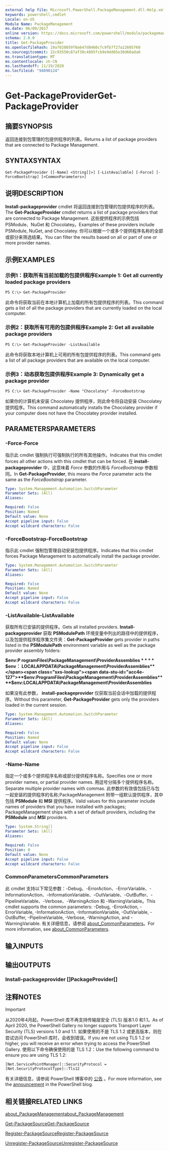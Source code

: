 ```yaml
---
external help file: Microsoft.PowerShell.PackageManagement.dll-Help.xml
keywords: powershell,cmdlet
Locale: en-US
Module Name: PackageManagement
ms.date: 06/09/2017
online version: https://docs.microsoft.com/powershell/module/packagemanagement/get-packageprovider?view=powershell-7.1&WT.mc_id=ps-gethelp
schema: 2.0.0
title: Get-PackageProvider
ms.openlocfilehash: 19a7020059f0a647d8460cfc9fb7f27a22605760
ms.sourcegitcommit: 22c93550c87af30c4895fcb9e9dd65e30d60ada0
ms.translationtype: MT
ms.contentlocale: zh-CN
ms.lasthandoff: 11/19/2020
ms.locfileid: "94890124"
---
```

# <span data-ttu-id="acc4e-103">Get-PackageProvider</span><span class="sxs-lookup"><span data-stu-id="acc4e-103">Get-PackageProvider</span></span>

## <span data-ttu-id="acc4e-104">摘要</span><span class="sxs-lookup"><span data-stu-id="acc4e-104">SYNOPSIS</span></span>
<span data-ttu-id="acc4e-105">返回连接到包管理的包提供程序的列表。</span><span class="sxs-lookup"><span data-stu-id="acc4e-105">Returns a list of package providers that are connected to Package Management.</span></span>

## <span data-ttu-id="acc4e-106">SYNTAX</span><span class="sxs-lookup"><span data-stu-id="acc4e-106">SYNTAX</span></span>

```
Get-PackageProvider [[-Name] <String[]>] [-ListAvailable] [-Force] [-ForceBootstrap] [<CommonParameters>]
```

## <span data-ttu-id="acc4e-107">说明</span><span class="sxs-lookup"><span data-stu-id="acc4e-107">DESCRIPTION</span></span>

<span data-ttu-id="acc4e-108">**Install-packageprovider** cmdlet 将返回连接到包管理的包提供程序的列表。</span><span class="sxs-lookup"><span data-stu-id="acc4e-108">The **Get-PackageProvider** cmdlet returns a list of package providers that are connected to Package Management.</span></span>
<span data-ttu-id="acc4e-109">这些提供程序的示例包括 PSModule、NuGet 和 Chocolatey。</span><span class="sxs-lookup"><span data-stu-id="acc4e-109">Examples of these providers include PSModule, NuGet, and Chocolatey.</span></span>
<span data-ttu-id="acc4e-110">你可以根据一个或多个提供程序名称的全部或部分来筛选结果。</span><span class="sxs-lookup"><span data-stu-id="acc4e-110">You can filter the results based on all or part of one or more provider names.</span></span>

## <span data-ttu-id="acc4e-111">示例</span><span class="sxs-lookup"><span data-stu-id="acc4e-111">EXAMPLES</span></span>

### <span data-ttu-id="acc4e-112">示例1：获取所有当前加载的包提供程序</span><span class="sxs-lookup"><span data-stu-id="acc4e-112">Example 1: Get all currently loaded package providers</span></span>

```
PS C:\> Get-PackageProvider
```

<span data-ttu-id="acc4e-113">此命令将获取当前在本地计算机上加载的所有包提供程序的列表。</span><span class="sxs-lookup"><span data-stu-id="acc4e-113">This command gets a list of all the package providers that are currently loaded on the local computer.</span></span>

### <span data-ttu-id="acc4e-114">示例2：获取所有可用的包提供程序</span><span class="sxs-lookup"><span data-stu-id="acc4e-114">Example 2: Get all available package providers</span></span>

```
PS C:\> Get-PackageProvider -ListAvailable
```

<span data-ttu-id="acc4e-115">此命令将获取本地计算机上可用的所有包提供程序的列表。</span><span class="sxs-lookup"><span data-stu-id="acc4e-115">This command gets a list of all package providers that are available on the local computer.</span></span>

### <span data-ttu-id="acc4e-116">示例3：动态获取包提供程序</span><span class="sxs-lookup"><span data-stu-id="acc4e-116">Example 3: Dynamically get a package provider</span></span>

```
PS C:\> Get-PackageProvider -Name "Chocolatey" -ForceBootstrap
```

<span data-ttu-id="acc4e-117">如果你的计算机未安装 Chocolatey 提供程序，则此命令将自动安装 Chocolatey 提供程序。</span><span class="sxs-lookup"><span data-stu-id="acc4e-117">This command automatically installs the Chocolatey provider if your computer does not have the Chocolatey provider installed.</span></span>

## <span data-ttu-id="acc4e-118">PARAMETERS</span><span class="sxs-lookup"><span data-stu-id="acc4e-118">PARAMETERS</span></span>

### <span data-ttu-id="acc4e-119">-Force</span><span class="sxs-lookup"><span data-stu-id="acc4e-119">-Force</span></span>

<span data-ttu-id="acc4e-120">指示此 cmdlet 强制执行可强制执行的所有其他操作。</span><span class="sxs-lookup"><span data-stu-id="acc4e-120">Indicates that this cmdlet forces all other actions with this cmdlet that can be forced.</span></span>
<span data-ttu-id="acc4e-121">在 **install-packageprovider** 中，这意味着 *Force* 参数的作用与 *ForceBootstrap* 参数相同。</span><span class="sxs-lookup"><span data-stu-id="acc4e-121">In **Get-PackageProvider**, this means the *Force* parameter acts the same as the *ForceBootstrap* parameter.</span></span>

```yaml
Type: System.Management.Automation.SwitchParameter
Parameter Sets: (All)
Aliases:

Required: False
Position: Named
Default value: None
Accept pipeline input: False
Accept wildcard characters: False
```

### <span data-ttu-id="acc4e-122">-ForceBootstrap</span><span class="sxs-lookup"><span data-stu-id="acc4e-122">-ForceBootstrap</span></span>

<span data-ttu-id="acc4e-123">指示此 cmdlet 强制包管理自动安装包提供程序。</span><span class="sxs-lookup"><span data-stu-id="acc4e-123">Indicates that this cmdlet forces Package Management to automatically install the package provider.</span></span>

```yaml
Type: System.Management.Automation.SwitchParameter
Parameter Sets: (All)
Aliases:

Required: False
Position: Named
Default value: None
Accept pipeline input: False
Accept wildcard characters: False
```

### <span data-ttu-id="acc4e-124">-ListAvailable</span><span class="sxs-lookup"><span data-stu-id="acc4e-124">-ListAvailable</span></span>

<span data-ttu-id="acc4e-125">获取所有已安装的提供程序。</span><span class="sxs-lookup"><span data-stu-id="acc4e-125">Gets all installed providers.</span></span>
<span data-ttu-id="acc4e-126">**Install-packageprovider** 获取 **PSModulePath** 环境变量中列出的路径中的提供程序，以及包提供程序程序集文件夹：</span><span class="sxs-lookup"><span data-stu-id="acc4e-126">**Get-PackageProvider** gets provider in paths listed in the **PSModulePath** environment variable as well as the package provider assembly folders:</span></span>

<span data-ttu-id="acc4e-127">**$env:P rogramFiles\PackageManagement\ProviderAssemblies \* \* \* \* $env： LOCALAPPDATA\PackageManagement\ProviderAssemblies**</span><span class="sxs-lookup"><span data-stu-id="acc4e-127">**$env:ProgramFiles\PackageManagement\ProviderAssemblies\*\*\*\*$env:LOCALAPPDATA\PackageManagement\ProviderAssemblies**</span></span>

<span data-ttu-id="acc4e-128">如果没有此参数， **install-packageprovider** 仅获取当前会话中加载的提供程序。</span><span class="sxs-lookup"><span data-stu-id="acc4e-128">Without this parameter, **Get-PackageProvider** gets only the providers loaded in the current session.</span></span>

```yaml
Type: System.Management.Automation.SwitchParameter
Parameter Sets: (All)
Aliases:

Required: False
Position: Named
Default value: None
Accept pipeline input: False
Accept wildcard characters: False
```

### <span data-ttu-id="acc4e-129">-Name</span><span class="sxs-lookup"><span data-stu-id="acc4e-129">-Name</span></span>

<span data-ttu-id="acc4e-130">指定一个或多个提供程序名称或部分提供程序名称。</span><span class="sxs-lookup"><span data-stu-id="acc4e-130">Specifies one or more provider names, or partial provider names.</span></span>
<span data-ttu-id="acc4e-131">用逗号分隔多个提供程序名称。</span><span class="sxs-lookup"><span data-stu-id="acc4e-131">Separate multiple provider names with commas.</span></span>
<span data-ttu-id="acc4e-132">此参数的有效值包括已与包一起安装的提供程序的名称;PackageManagement 附带一组默认提供程序，其中包括 **PSModule** 和 **MSI** 提供程序。</span><span class="sxs-lookup"><span data-stu-id="acc4e-132">Valid values for this parameter include names of providers that you have installed with packages; PackageManagement ships with a set of default providers, including the **PSModule** and **MSI** providers.</span></span>

```yaml
Type: System.String[]
Parameter Sets: (All)
Aliases:

Required: False
Position: 0
Default value: None
Accept pipeline input: False
Accept wildcard characters: False
```

### <span data-ttu-id="acc4e-133">CommonParameters</span><span class="sxs-lookup"><span data-stu-id="acc4e-133">CommonParameters</span></span>

<span data-ttu-id="acc4e-134">此 cmdlet 支持以下常见参数：-Debug、-ErrorAction、-ErrorVariable、-InformationAction、-InformationVariable、-OutVariable、-OutBuffer、-PipelineVariable、-Verbose、-WarningAction 和 -WarningVariable。</span><span class="sxs-lookup"><span data-stu-id="acc4e-134">This cmdlet supports the common parameters: -Debug, -ErrorAction, -ErrorVariable, -InformationAction, -InformationVariable, -OutVariable, -OutBuffer, -PipelineVariable, -Verbose, -WarningAction, and -WarningVariable.</span></span> <span data-ttu-id="acc4e-135">有关详细信息，请参阅 [about_CommonParameters](https://go.microsoft.com/fwlink/?LinkID=113216)。</span><span class="sxs-lookup"><span data-stu-id="acc4e-135">For more information, see [about_CommonParameters](https://go.microsoft.com/fwlink/?LinkID=113216).</span></span>

## <span data-ttu-id="acc4e-136">输入</span><span class="sxs-lookup"><span data-stu-id="acc4e-136">INPUTS</span></span>

## <span data-ttu-id="acc4e-137">输出</span><span class="sxs-lookup"><span data-stu-id="acc4e-137">OUTPUTS</span></span>

### <span data-ttu-id="acc4e-138">Install-packageprovider []</span><span class="sxs-lookup"><span data-stu-id="acc4e-138">PackageProvider[]</span></span>

## <span data-ttu-id="acc4e-139">注释</span><span class="sxs-lookup"><span data-stu-id="acc4e-139">NOTES</span></span>

> [!IMPORTANT]
> <span data-ttu-id="acc4e-140">从2020年4月起，PowerShell 库不再支持传输层安全 (TLS) 版本1.0 和1.1。</span><span class="sxs-lookup"><span data-stu-id="acc4e-140">As of April 2020, the PowerShell Gallery no longer supports Transport Layer Security (TLS) versions 1.0 and 1.1.</span></span> <span data-ttu-id="acc4e-141">如果使用的不是 TLS 1.2 或更高版本，则在尝试访问 PowerShell 库时，会收到错误。</span><span class="sxs-lookup"><span data-stu-id="acc4e-141">If you are not using TLS 1.2 or higher, you will receive an error when trying to access the PowerShell Gallery.</span></span> <span data-ttu-id="acc4e-142">使用以下命令确保使用的是 TLS 1.2：</span><span class="sxs-lookup"><span data-stu-id="acc4e-142">Use the following command to ensure you are using TLS 1.2:</span></span>
>
> `[Net.ServicePointManager]::SecurityProtocol = [Net.SecurityProtocolType]::Tls12`
>
> <span data-ttu-id="acc4e-143">有关详细信息，请参阅 PowerShell 博客中的 [公告](https://devblogs.microsoft.com/powershell/powershell-gallery-tls-support/) 。</span><span class="sxs-lookup"><span data-stu-id="acc4e-143">For more information, see the [announcement](https://devblogs.microsoft.com/powershell/powershell-gallery-tls-support/) in the PowerShell blog.</span></span>

## <span data-ttu-id="acc4e-144">相关链接</span><span class="sxs-lookup"><span data-stu-id="acc4e-144">RELATED LINKS</span></span>

[<span data-ttu-id="acc4e-145">about_PackageManagement</span><span class="sxs-lookup"><span data-stu-id="acc4e-145">about_PackageManagement</span></span>](../Microsoft.PowerShell.Core/About/about_PackageManagement.md)

[<span data-ttu-id="acc4e-146">Get-PackageSource</span><span class="sxs-lookup"><span data-stu-id="acc4e-146">Get-PackageSource</span></span>](Get-PackageSource.md)

[<span data-ttu-id="acc4e-147">Register-PackageSource</span><span class="sxs-lookup"><span data-stu-id="acc4e-147">Register-PackageSource</span></span>](Register-PackageSource.md)

[<span data-ttu-id="acc4e-148">Unregister-PackageSource</span><span class="sxs-lookup"><span data-stu-id="acc4e-148">Unregister-PackageSource</span></span>](Unregister-PackageSource.md)

